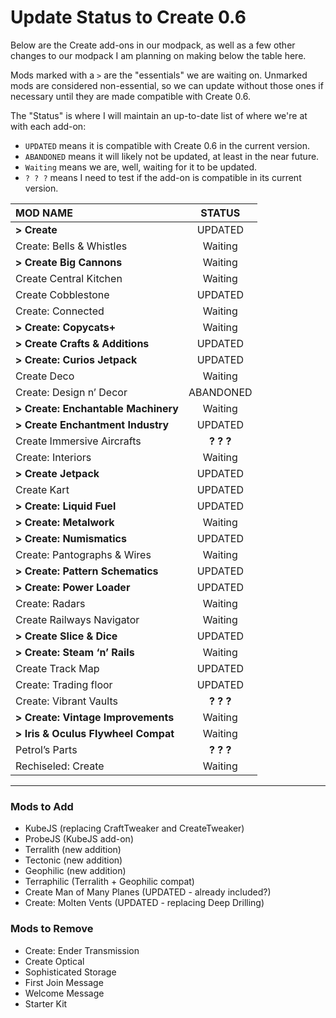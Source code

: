 # Update Status to Create 0.6
Below are the Create add-ons in our modpack, as well as a few other changes to our modpack I am planning on making below the table here.

Mods marked with a `>` are the "essentials" we are waiting on.  Unmarked mods are considered non-essential, so we can update without those ones if necessary until they are made compatible with Create 0.6.

The "Status" is where I will maintain an up-to-date list of where we're at with each add-on:
- `UPDATED` means it is compatible with Create 0.6 in the current version.
- `ABANDONED` means it will likely not be updated, at least in the near future.
- `Waiting` means we are, well, waiting for it to be updated.
- `? ? ?` means I need to test if the add-on is compatible in its current version.

| MOD NAME                            |   STATUS    |
| :---------------------------------- | :---------: |
| **> Create**                        |   UPDATED   |
| Create: Bells & Whistles            |   Waiting   |
| **> Create Big Cannons**            |   Waiting   |
| Create Central Kitchen              |   Waiting   |
| Create Cobblestone                  |   UPDATED   |
| Create: Connected                   |   Waiting   |
| **> Create: Copycats+**             |   Waiting   |
| **> Create Crafts & Additions**     |   UPDATED   |
| **> Create: Curios Jetpack**        |   UPDATED   |
| Create Deco                         |   Waiting   |
| Create: Design n’ Decor             |  ABANDONED  |
| **> Create: Enchantable Machinery** |   Waiting   |
| **> Create Enchantment Industry**   |   UPDATED   |
| Create Immersive Aircrafts          | **?  ?  ?** |
| Create: Interiors                   |   Waiting   |
| **> Create Jetpack**                |   UPDATED   |
| Create Kart                         |   UPDATED   |
| **> Create: Liquid Fuel**           |   UPDATED   |
| **> Create: Metalwork**             |   Waiting   |
| **> Create: Numismatics**           |   UPDATED   |
| Create: Pantographs & Wires         |   Waiting   |
| **> Create: Pattern Schematics**    |   UPDATED   |
| **> Create: Power Loader**          |   UPDATED   |
| Create: Radars                      |   Waiting   |
| Create Railways Navigator           |   Waiting   |
| **> Create Slice & Dice**           |   UPDATED   |
| **> Create: Steam ‘n’ Rails**       |   Waiting   |
| Create Track Map                    |   UPDATED   |
| Create: Trading floor               |   UPDATED   |
| Create: Vibrant Vaults              | **?  ?  ?** |
| **> Create: Vintage Improvements**  |   Waiting   |
| **> Iris & Oculus Flywheel Compat** |   Waiting   |
| Petrol’s Parts                      | **?  ?  ?** |
| Rechiseled: Create                  |   Waiting   |

---

### Mods to Add
- KubeJS (replacing CraftTweaker and CreateTweaker)
- ProbeJS (KubeJS add-on)
- Terralith (new addition)
- Tectonic (new addition)
- Geophilic (new addition)
- Terraphilic (Terralith + Geophilic compat)
- Create Man of Many Planes (UPDATED - already included?)
- Create: Molten Vents (UPDATED - replacing Deep Drilling)

### Mods to Remove
- Create: Ender Transmission
- Create Optical
- Sophisticated Storage
- First Join Message
- Welcome Message
- Starter Kit
